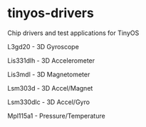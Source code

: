 # tinyos-drivers
Chip drivers and test applications for TinyOS

L3gd20    - 3D Gyroscope

Lis331dlh - 3D Accelerometer

Lis3mdl   - 3D Magnetometer

Lsm303d   - 3D Accel/Magnet

Lsm330dlc - 3D Accel/Gyro

Mpl115a1   - Pressure/Temperature
